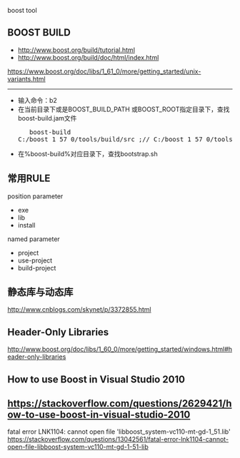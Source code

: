 boost tool

BOOST BUILD
--------------------------------------

* http://www.boost.org/build/tutorial.html
* http://www.boost.org/build/doc/html/index.html

https://www.boost.org/doc/libs/1_61_0/more/getting_started/unix-variants.html


--------------------------------------

+ 输入命令：b2
+ 在当前目录下或是BOOST_BUILD_PATH 或BOOST_ROOT指定目录下，查找boost-build.jam文件
    <pre>
    boost-build C:/boost_1_57_0/tools/build/src ;// C:/boost_1_57_0/tools/build/src 
    </pre>
+ 在%boost-build%对应目录下，查找bootstrap.sh

常用RULE
--------------------------------------
position parameter
- exe
- lib
- install

named parameter
- project
- use-project
- build-project

静态库与动态库
--------------------------------------
http://www.cnblogs.com/skynet/p/3372855.html

Header-Only Libraries
--------------------------------------
http://www.boost.org/doc/libs/1_60_0/more/getting_started/windows.html#header-only-libraries


How to use Boost in Visual Studio 2010
--------------------------------------
https://stackoverflow.com/questions/2629421/how-to-use-boost-in-visual-studio-2010
--------------------------------------

fatal error LNK1104: cannot open file 'libboost_system-vc110-mt-gd-1_51.lib'
https://stackoverflow.com/questions/13042561/fatal-error-lnk1104-cannot-open-file-libboost-system-vc110-mt-gd-1-51-lib
